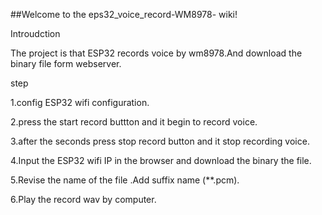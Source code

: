 ##Welcome to the eps32_voice_record-WM8978- wiki!

Introudction

The project is that ESP32 records voice by wm8978.And download the binary file form webserver.


step

1.config ESP32 wifi configuration.

2.press the start record buttton and it begin to record voice.

3.after the seconds press stop record button and it stop recording voice.

4.Input the ESP32 wifi IP in the browser and download the binary the file.

5.Revise the name of the file .Add suffix name (**.pcm).

6.Play the record wav by computer.



